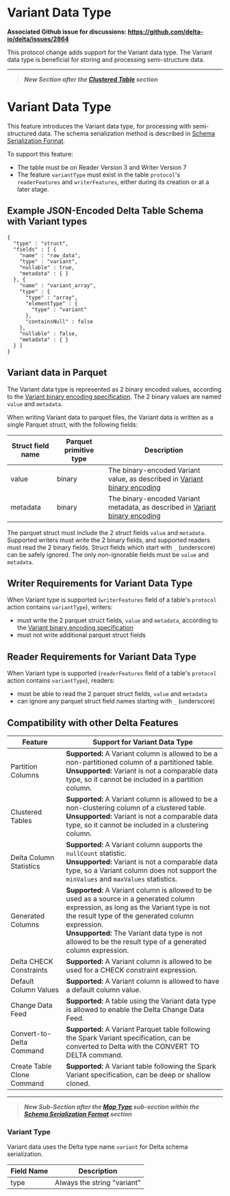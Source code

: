 # Variant Data Type
**Associated Github issue for discussions: https://github.com/delta-io/delta/issues/2864**

This protocol change adds support for the Variant data type.
The Variant data type is beneficial for storing and processing semi-structure data.

--------

> ***New Section after the [Clustered Table](#clustered-table) section***

# Variant Data Type

This feature introduces the Variant data type, for processing with semi-structured data.
The schema serialization method is described in [Schema Serialization Format](#schema-serialization-format).

To support this feature:
- The table must be on Reader Version 3 and Writer Version 7
- The feature `variantType` must exist in the table `protocol`'s `readerFeatures` and `writerFeatures`, either during its creation or at a later stage.

## Example JSON-Encoded Delta Table Schema with Variant types

```
{
  "type" : "struct",
  "fields" : [ {
    "name" : "raw_data",
    "type" : "variant",
    "nullable" : true,
    "metadata" : { }
  }, {
    "name" : "variant_array",
    "type" : {
      "type" : "array",
      "elementType" : {
        "type" : "variant"
      },
      "containsNull" : false
    },
    "nullable" : false,
    "metadata" : { }
  } ]
}
```

## Variant data in Parquet

The Variant data type is represented as 2 binary encoded values, according to the [Variant binary encoding specification](https://github.com/apache/spark/blob/master/common/variant/README.md).
The 2 binary values are named `value` and `metadata`.

When writing Variant data to parquet files, the Variant data is written as a single Parquet struct, with the following fields:

Struct field name | Parquet primitive type | Description
-|-|-
value | binary | The binary-encoded Variant value, as described in [Variant binary encoding](https://github.com/apache/spark/blob/master/common/variant/README.md)
metadata | binary | The binary-encoded Variant  metadata, as described in [Variant binary encoding](https://github.com/apache/spark/blob/master/common/variant/README.md)

The parquet struct must include the 2 struct fields `value` and `metadata`.
Supported writers must write the 2 binary fields, and supported readers must read the 2 binary fields.
Struct fields which start with `_` (underscore) can be safely ignored.
The only non-ignorable fields must be `value` and `metadata`.

## Writer Requirements for Variant Data Type

When Variant type is supported (`writerFeatures` field of a table's `protocol` action contains `variantType`), writers:
- must write the 2 parquet struct fields, `value` and `metadata`, according to the [Variant binary encoding specification](https://github.com/apache/spark/blob/master/common/variant/README.md)
- must not write additional parquet struct fields

## Reader Requirements for Variant Data Type

When Variant type is supported (`readerFeatures` field of a table's `protocol` action contains `variantType`), readers:
- must be able to read the 2 parquet struct fields, `value` and `metadata`
- can ignore any parquet struct field names starting with `_` (underscore)

## Compatibility with other Delta Features

Feature | Support for Variant Data Type
-|-
Partition Columns | **Supported:** A Variant column is allowed to be a non-partitioned column of a partitioned table. <br/> **Unsupported:** Variant is not a comparable data type, so it cannot be included in a partition column.
Clustered Tables | **Supported:** A Variant column is allowed to be a non-clustering column of a clustered table. <br/> **Unsupported:** Variant is not a comparable data type, so it cannot be included in a clustering column.
Delta Column Statistics | **Supported:** A Variant column supports the `nullCount` statistic. <br/> **Unsupported:** Variant is not a comparable data type, so a Variant column does not support the `minValues` and `maxValues` statistics.
Generated Columns | **Supported:** A Variant column is allowed to be used as a source in a generated column expression, as long as the Variant type is not the result type of the generated column expression. <br/> **Unsupported:** The Variant data type is not allowed to be the result type of a generated column expression.
Delta CHECK Constraints | **Supported:** A Variant column is allowed to be used for a CHECK constraint expression.
Default Column Values | **Supported:** A Variant column is allowed to have a default column value.
Change Data Feed | **Supported:** A table using the Variant data type is allowed to enable the Delta Change Data Feed.
Convert-to-Delta Command | **Supported:** A Variant Parquet table following the Spark Variant specification, can be converted to Delta with the CONVERT TO DELTA command.
Create Table Clone Command | **Supported:** A Variant table following the Spark Variant specification, can be deep or shallow cloned.

--------

> ***New Sub-Section after the [Map Type](#map-type) sub-section within the [Schema Serialization Format](#schema-serialization-format) section***

### Variant Type

Variant data uses the Delta type name `variant` for Delta schema serialization.

Field Name | Description
-|-
type | Always the string "variant"
